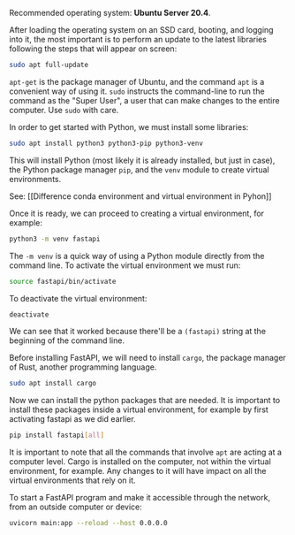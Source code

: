 Recommended operating system: **Ubuntu Server 20.4**. 

After loading the operating system on an SSD card, booting, and logging into it, the most important is to perform an update to the latest libraries following the steps that will appear on screen:

```bash
sudo apt full-update
```

``apt-get`` is the package manager of Ubuntu, and the command ``apt`` is a convenient way of using it. ``sudo`` instructs the command-line to run the command as the "Super User", a user that can make changes to the entire computer. Use ``sudo`` with care. 

In order to get started with Python, we must install some libraries:

```bash
sudo apt install python3 python3-pip python3-venv
```

This will install Python (most likely it is already installed, but just in case), the Python package manager ``pip``, and the ``venv`` module to create virtual environments. 

See: [[Difference conda environment and virtual environment in Pyhon]]

Once it is ready, we can proceed to creating a virtual environment, for example:

```bash
python3 -m venv fastapi
```

The ``-m venv`` is a quick way of using a Python module directly from the command line. To activate the virtual environment we must run:

```bash
source fastapi/bin/activate
```

To deactivate the virtual environment:
```bash
deactivate
```


We can see that it worked because there'll be a ``(fastapi)`` string at the beginning of the command line. 

Before installing FastAPI, we will need to install ``cargo``, the package manager of Rust, another programming language. 

```bash
sudo apt install cargo
```

Now we can install the python packages that are needed. It is important to install these packages inside a virtual environment, for example by first activating fastapi as we did earlier. 

```bash
pip install fastapi[all]
```

It is important to note that all the commands that involve ``apt`` are acting at a computer level. Cargo is installed on the computer, not within the virtual environment, for example. Any changes to it will have impact on all the virtual environments that rely on it. 

To start a FastAPI program and make it accessible through the network, from an outside computer or device:

```bash
uvicorn main:app --reload --host 0.0.0.0
```